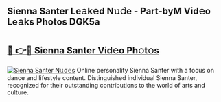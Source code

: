 ## Sienna Santer Le𝚊k𝚎d N𝚞𝚍e - Part-byM Vid𝚎o Le𝚊ks Photos DGK5a

# <h2><a href="http://fbdcqf6.evod.top/?m=Sienna+Santer">🔗 👉🔴 Sienna Santer Vid𝚎o Ph𝚘t𝚘s</a></h2>

[![Sienna Santer N𝚞d𝚎s](https://i.imgur.com/8V9OHl7.gif)](http://fbdcqf6.evod.top/?m=Sienna+Santer)
Online personality Sienna Santer with a focus on dance and lifestyle content. Distinguished individual Sienna Santer, recognized for their outstanding contributions to the world of arts and culture. 
